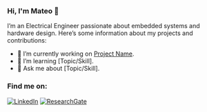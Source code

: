 ### Hi, I'm Mateo 👋

I’m an Electrical Engineer passionate about embedded systems and hardware design. Here’s some information about my projects and contributions:

- 🔭 I’m currently working on [Project Name](link).
- 🌱 I’m learning [Topic/Skill].
- 💬 Ask me about [Topic/Skill].

### Find me on:

[![LinkedIn](https://img.shields.io/badge/LinkedIn-0077B5?style=for-the-badge&logo=linkedin&logoColor=white)](https://www.linkedin.com/in/mcquerol)
[![ResearchGate](https://img.shields.io/badge/ResearchGate-00CCBB?style=for-the-badge&logo=researchgate&logoColor=white)](https://www.researchgate.net/profile/Mateo-Ceballos-Querol)
